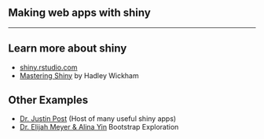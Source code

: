 ## Making web apps with shiny

---

## Learn more about shiny

- [shiny.rstudio.com](https://shiny.rstudio.com/)
- [Mastering Shiny](https://mastering-shiny.org/) by Hadley Wickham

## Other Examples

- [Dr. Justin Post](https://jbpost2.github.io/pages/ShinyApps.html) (Host of many useful shiny apps)
- [Dr. Elijah Meyer & Alina Yin](https://dbuwgu-elijah0meyer.shinyapps.io/r-shiny-randomization-app/) Bootstrap Exploration
  

